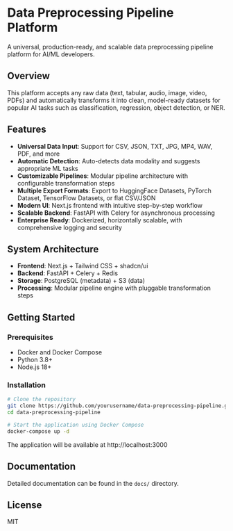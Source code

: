 # Data Preprocessing Pipeline Platform

A universal, production-ready, and scalable data preprocessing pipeline platform for AI/ML developers.

## Overview

This platform accepts any raw data (text, tabular, audio, image, video, PDFs) and automatically transforms it into clean, model-ready datasets for popular AI tasks such as classification, regression, object detection, or NER.

## Features

- **Universal Data Input**: Support for CSV, JSON, TXT, JPG, MP4, WAV, PDF, and more
- **Automatic Detection**: Auto-detects data modality and suggests appropriate ML tasks
- **Customizable Pipelines**: Modular pipeline architecture with configurable transformation steps
- **Multiple Export Formats**: Export to HuggingFace Datasets, PyTorch Dataset, TensorFlow Datasets, or flat CSV/JSON
- **Modern UI**: Next.js frontend with intuitive step-by-step workflow
- **Scalable Backend**: FastAPI with Celery for asynchronous processing
- **Enterprise Ready**: Dockerized, horizontally scalable, with comprehensive logging and security

## System Architecture

- **Frontend**: Next.js + Tailwind CSS + shadcn/ui
- **Backend**: FastAPI + Celery + Redis
- **Storage**: PostgreSQL (metadata) + S3 (data)
- **Processing**: Modular pipeline engine with pluggable transformation steps

## Getting Started

### Prerequisites

- Docker and Docker Compose
- Python 3.8+
- Node.js 18+

### Installation

```bash
# Clone the repository
git clone https://github.com/yourusername/data-preprocessing-pipeline.git
cd data-preprocessing-pipeline

# Start the application using Docker Compose
docker-compose up -d
```

The application will be available at http://localhost:3000

## Documentation

Detailed documentation can be found in the `docs/` directory.

## License

MIT